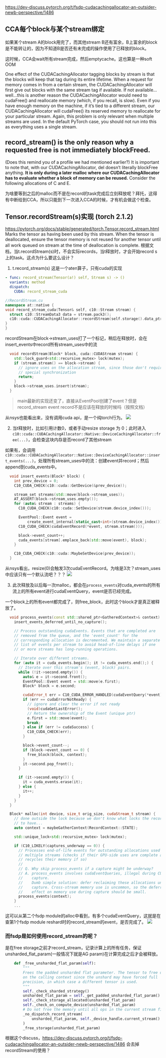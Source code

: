 

https://dev-discuss.pytorch.org/t/fsdp-cudacachingallocator-an-outsider-newb-perspective/1486


## CCA每个block与某个stream绑定
如果某个stream A的block用完了，而其他stream B还有富余，B上富余的block是不能转让的，因为不知道B是否还有未完成的操作使用了已释放的block。

这时候，CCA会wait所有stream完成，然后emptycache。这也算是一种soft OOM

One effect of the CUDACachingAllocator tagging blocks by stream is that the blocks will keep that tag during its entire lifetime. When a request for memory comes in from a certain stream, the CUDACachingAllocator will first give out blocks with the same stream tag if available. If not available…well…this is another reason the CUDACachingAllocator would need to cudaFree() and reallocate memory (which, if you recall, is slow). Even if you have enough memory on the machine, if it’s tied to a different stream, our CUDACachingAllocator will cudaFree() its reserved memory to reallocate for your particular stream. Again, this problem is only relevant when multiple streams are used. In the default PyTorch case, you should not run into this as everything uses a single stream.

## record_stream() is the only reason why a requested free is not immediately blockFreed. 
(Does this remind you of a profile we had mentioned earlier?) It is important to note that, with our CUDACachingAllocator, del doesn’t literally blockFree anything. **It is only during a later malloc where our CUDACachingAllocator has to evaluate whether a block of memory can be reused.** Consider the following allocations of C and E.

为啥要等到之后的malloc而不是在record的task完成后立刻释放呢？拜托，这得有中断给到CCA，所以只能到下一次进入CCA的时候，才有机会做这个检查。

## Tensor.recordStream(s)实现 (torch 2.1.2)
https://pytorch.org/docs/stable/generated/torch.Tensor.record_stream.html
Marks the tensor as having been used by this stream. When the tensor is deallocated, ensure the tensor memory is not reused for another tensor until all work queued on stream at the time of deallocation is complete.
根据文档，当t.recordStream(s)时，不会实际records，当t释放时，才会开始record s 上的task。这点为什么要这么设计？

1. t.record_stream(s)
这是一个aten算子，只有cuda的实现

```yaml
- func: record_stream(Tensor(a!) self, Stream s) -> ()
  variants: method
  dispatch:
    CUDA: record_stream_cuda

```

```cpp
//RecordStream.cu
namespace at::native {
void record_stream_cuda(Tensor& self, c10::Stream stream) {
  struct c10::StreamData3 data = stream.pack3();
  c10::cuda::CUDACachingAllocator::recordStream(self.storage().data_ptr(), at::cuda::CUDAStream::unpack3(data.stream_id, data.device_index, data.device_type));
}
}
```

recordStream在block->stream_uses打了一个标记，稍后在释放时，会在insert_events中record所有stream_uses中的流
```cpp
  void recordStream(Block* block, cuda::CUDAStream stream) {
    std::lock_guard<std::recursive_mutex> lock(mutex);
    if (stream.stream() == block->stream) {
      // ignore uses on the allocation stream, since those don't require any
      // special synchronization
      return;
    }
    block->stream_uses.insert(stream);
  }
```
> main最新的实现还变了，直接从EventPool创建了event？但是record_stream event record不是应该在释放的时候吗（按照文档）

从nsys也能看出来，没有调用cuda api，是一个纯torch行为。
![](https://raw.githubusercontent.com/LamForest/pics/main/obsidian/20241009134103.png)

2. 当t释放时，比如引用计数0，或者手动resize storage 为 0；此时进入`c10::cuda::CUDACachingAllocator::Native::DeviceCachingAllocator::free(...)`，会检查这块内存是否record了其他stream

如果有，会调用`c10::cuda::CUDACachingAllocator::Native::DeviceCachingAllocator::insert_events(...)`，处理所有stream_uses中的流：创建event并record；然后append到cuda_events中。

```cpp
  void insert_events(Block* block) {
    int prev_device = 0;
    C10_CUDA_CHECK(c10::cuda::GetDevice(&prev_device));

    stream_set streams(std::move(block->stream_uses));
    AT_ASSERT(block->stream_uses.empty());
    for (auto& stream : streams) {
      C10_CUDA_CHECK(c10::cuda::SetDevice(stream.device_index()));

      EventPool::Event event =
          create_event_internal(static_cast<int>(stream.device_index()));
      C10_CUDA_CHECK(cudaEventRecord(*event, stream.stream()));

      block->event_count++;
      cuda_events[stream].emplace_back(std::move(event), block);
    }

    C10_CUDA_CHECK(c10::cuda::MaybeSetDevice(prev_device));
  }
```

从nsys看出，resize(0)会触发3次cudaEventRecord。为啥是3次？stream_uses中应该只有一个默认流吧？？？
![](https://raw.githubusercontent.com/LamForest/pics/main/obsidian/20241009134422.png)


3. 此次释放及以后每一次malloc，都会在`process_events`对cuda_events的所有流上的所有event进行cudaEventQuery，event是否已经完成。

一个block上的所有event都完成了，则free_block，此时这个block才是真正被释放了。

```cpp
  void process_events(const std::shared_ptr<GatheredContext>& context) {
    insert_events_deferred_until_no_capture();

    // Process outstanding cudaEvents. Events that are completed are
    // removed from the queue, and the 'event_count' for the
    // corresponding allocation is decremented. We maintain a separate
    // list of events per stream to avoid head-of-line delays if one
    // or more streams has long-running operations.

    // Iterate over different streams.
    for (auto it = cuda_events.begin(); it != cuda_events.end();) {
      // Iterate over this stream's (event, block) pairs.
      while (!it->second.empty()) {
        auto& e = it->second.front();
        EventPool::Event event = std::move(e.first);
        Block* block = e.second;

        cudaError_t err = C10_CUDA_ERROR_HANDLED(cudaEventQuery(*event));
        if (err == cudaErrorNotReady) {
          // ignore and clear the error if not ready
          (void)cudaGetLastError();
          // Return the ownership of the Event (unique ptr)
          e.first = std::move(event);
          break;
        } else if (err != cudaSuccess) {
          C10_CUDA_CHECK(err);
        }

        block->event_count--;
        if (block->event_count == 0) {
          free_block(block, context);
        }
        it->second.pop_front();
      }

      if (it->second.empty()) {
        it = cuda_events.erase(it);
      } else {
        it++;
      }
    }
  }

  Block* malloc(int device, size_t orig_size, cudaStream_t stream) {
    // done outside the lock because we don't know what locks the recorder needs
    // to have...
    auto context = maybeGatherContext(RecordContext::STATE);

    std::unique_lock<std::recursive_mutex> lock(mutex);

    if (C10_LIKELY(captures_underway == 0)) {
      // Processes end-of-life events for outstanding allocations used on
      // multiple streams (checks if their GPU-side uses are complete and
      // recycles their memory if so)
      //
      // Q. Why skip process_events if a capture might be underway?
      // A. process_events involves cudaEventQueries, illegal during CUDA graph
      //    capture.
      //    Dumb simple solution: defer reclaiming these allocations until after
      //    capture. Cross-stream memory use is uncommon, so the deferral's
      //    effect on memory use during capture should be small.
      process_events(context);
    }
    ...
```

这可以从第二个fsdp module的alloc中看到，有多个cudaEventQuery，这就是在查第1个fsdp module reshard时的record_stream的event，是否完成了。
![](https://raw.githubusercontent.com/LamForest/pics/main/obsidian/20241009135309.png)

### 而fsdp是如何使用record_stream的呢？
是在free storage之前才record_stream，记录计算上的所有任务，保证unsharded_flat_param(一般情况下就是AG param)在计算完成之后才会被释放。
```py
    def _free_unsharded_flat_param(self):
        """
        Frees the padded unsharded flat parameter. The tensor to free depends
        on the calling context since the unshard may have forced full
        precision, in which case a different tensor is used.
        """
        self._check_sharded_strategy()
        unsharded_flat_param = self._get_padded_unsharded_flat_param()
        self._check_storage_allocated(unsharded_flat_param)
        self._check_on_compute_device(unsharded_flat_param)
        # Do not free the memory until all ops in the current stream finish
        _no_dispatch_record_stream(
            unsharded_flat_param, self._device_handle.current_stream()
        )
        _free_storage(unsharded_flat_param)
```

根据这个discuss，https://dev-discuss.pytorch.org/t/fsdp-cudacachingallocator-an-outsider-newb-perspective/1486 会去掉recordStream的使用？
